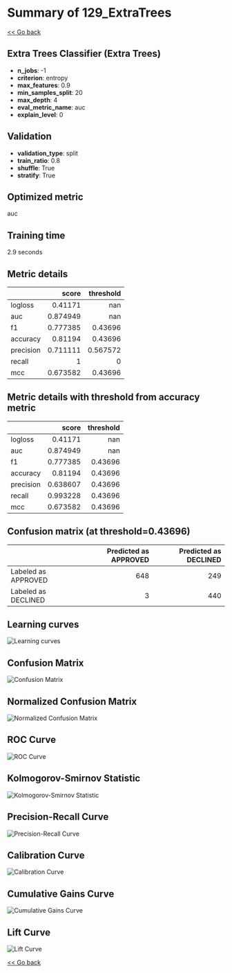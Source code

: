 # Summary of 129_ExtraTrees

[<< Go back](../README.md)


## Extra Trees Classifier (Extra Trees)
- **n_jobs**: -1
- **criterion**: entropy
- **max_features**: 0.9
- **min_samples_split**: 20
- **max_depth**: 4
- **eval_metric_name**: auc
- **explain_level**: 0

## Validation
 - **validation_type**: split
 - **train_ratio**: 0.8
 - **shuffle**: True
 - **stratify**: True

## Optimized metric
auc

## Training time

2.9 seconds

## Metric details
|           |    score |   threshold |
|:----------|---------:|------------:|
| logloss   | 0.41171  |  nan        |
| auc       | 0.874949 |  nan        |
| f1        | 0.777385 |    0.43696  |
| accuracy  | 0.81194  |    0.43696  |
| precision | 0.711111 |    0.567572 |
| recall    | 1        |    0        |
| mcc       | 0.673582 |    0.43696  |


## Metric details with threshold from accuracy metric
|           |    score |   threshold |
|:----------|---------:|------------:|
| logloss   | 0.41171  |   nan       |
| auc       | 0.874949 |   nan       |
| f1        | 0.777385 |     0.43696 |
| accuracy  | 0.81194  |     0.43696 |
| precision | 0.638607 |     0.43696 |
| recall    | 0.993228 |     0.43696 |
| mcc       | 0.673582 |     0.43696 |


## Confusion matrix (at threshold=0.43696)
|                     |   Predicted as APPROVED |   Predicted as DECLINED |
|:--------------------|------------------------:|------------------------:|
| Labeled as APPROVED |                     648 |                     249 |
| Labeled as DECLINED |                       3 |                     440 |

## Learning curves
![Learning curves](learning_curves.png)
## Confusion Matrix

![Confusion Matrix](confusion_matrix.png)


## Normalized Confusion Matrix

![Normalized Confusion Matrix](confusion_matrix_normalized.png)


## ROC Curve

![ROC Curve](roc_curve.png)


## Kolmogorov-Smirnov Statistic

![Kolmogorov-Smirnov Statistic](ks_statistic.png)


## Precision-Recall Curve

![Precision-Recall Curve](precision_recall_curve.png)


## Calibration Curve

![Calibration Curve](calibration_curve_curve.png)


## Cumulative Gains Curve

![Cumulative Gains Curve](cumulative_gains_curve.png)


## Lift Curve

![Lift Curve](lift_curve.png)



[<< Go back](../README.md)
